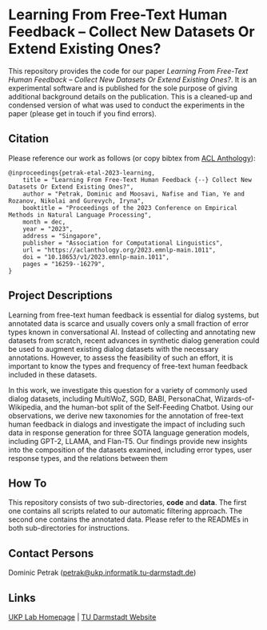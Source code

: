 # Learning From Free-Text Human Feedback – Collect New Datasets Or Extend Existing Ones?
This repository provides the code for our paper _Learning From Free-Text Human Feedback – Collect New Datasets Or Extend Existing Ones?_. It is an experimental software and is published for the sole purpose of giving additional background details on the publication. This is a cleaned-up and condensed version of what was used to conduct the experiments in the paper (please get in touch if you find errors).

## Citation
Please reference our work as follows (or copy bibtex from [ACL Anthology](https://aclanthology.org/2023.emnlp-main.1011/)):

```
@inproceedings{petrak-etal-2023-learning,
    title = "Learning From Free-Text Human Feedback {--} Collect New Datasets Or Extend Existing Ones?",
    author = "Petrak, Dominic and Moosavi, Nafise and Tian, Ye and Rozanov, Nikolai and Gurevych, Iryna",
    booktitle = "Proceedings of the 2023 Conference on Empirical Methods in Natural Language Processing",
    month = dec,
    year = "2023",
    address = "Singapore",
    publisher = "Association for Computational Linguistics",
    url = "https://aclanthology.org/2023.emnlp-main.1011",
    doi = "10.18653/v1/2023.emnlp-main.1011",
    pages = "16259--16279",    
}
```

## Project Descriptions

Learning from free-text human feedback is essential for dialog systems, but annotated data is scarce and usually covers only a small fraction of error types known in conversational AI. Instead of collecting and annotating new datasets from scratch, recent advances in synthetic dialog generation could be used to augment existing dialog datasets with the necessary annotations. However, to assess the feasibility of such an effort, it is important to know the types and frequency of free-text human feedback included in these datasets. 

In this work, we investigate this question for a variety of commonly used dialog datasets, including MultiWoZ, SGD, BABI, PersonaChat, Wizards-of-Wikipedia, and the human-bot split of the Self-Feeding Chatbot. Using our observations, we derive new taxonomies for the annotation of free-text human feedback in dialogs and investigate the impact of including such data in response generation for three SOTA language generation models, including GPT-2, LLAMA, and Flan-T5. Our findings provide new insights into the composition of the datasets examined, including error types, user response types, and the relations between them

## How To

This repository consists of two sub-directories, __code__ and __data__. The first one contains all scripts related to our automatic filtering approach. The second one contains the annotated data. Please refer to the READMEs in both sub-directories for instructions.

## Contact Persons

Dominic Petrak (<petrak@ukp.informatik.tu-darmstadt.de>)
  
## Links

[UKP Lab Homepage](https://www.ukp.tu-darmstadt.de/) | [TU Darmstadt Website](https://www.tu-darmstadt.de/index.en.jsp)

